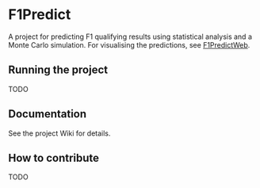 # F1Predict

A project for predicting F1 qualifying results using statistical analysis and a Monte Carlo simulation. For visualising the predictions, see [F1PredictWeb](https://github.com/villekuosmanen/F1PredictWeb).

## Running the project

TODO

## Documentation

See the project Wiki for details.

## How to contribute

TODO
